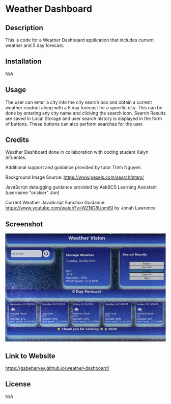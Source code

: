 # Weather Dashboard

## Description

This is code for a Weather Dashboard application that includes current weather and 5 day forecast.

## Installation

N/A

## Usage

The user can enter a city into the city search box and obtain a current weather readout along with a 5 day forecast for a specific city. This can be done by entering any city name and clicking the search icon. Search Results are saved in Local Storage and user search history is displayed in the form of buttons. These buttons can also perform searches for the user.

## Credits

Weather Dashboard done in collaboration with coding student Kalyn Sifuentes.

Additional support and guidance provided by tutor Trinh Nguyen.

Background Image Source: https://www.pexels.com/search/stars/

JavaScript debugging guidance provided by AskBCS Learning Assistant (username "ocskier" Jon)

Current Weather JavaScript Function Guidance: https://www.youtube.com/watch?v=WZNG8UomjSI by Jonah Lawrence

## Screenshot

![Alt text](./assets/images/weather-vision-screen.jpg)

## Link to Website

https://gabeharvey.github.io/weather-dashboard/

## License

N/A